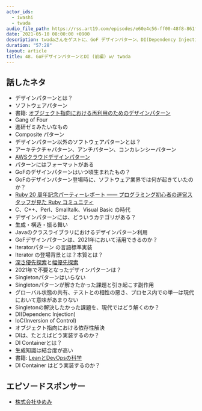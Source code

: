 ```yaml
---
actor_ids:
  - iwashi
  - twada
audio_file_path: https://rss.art19.com/episodes/e60e4c56-ff00-48f8-861f-d9724d4b1e89.mp3
date: 2021-05-10 08:00:00 +0900
description: twadaさんをゲストに、GoF デザインパターン、DI(Dependency Injection)、DIコンテナなどについて語っていただいたエピソードです。
duration: "57:28"
layout: article
title: 48. GoFデザインパターンとDI (前編) w/ twada
---
```


## 話したネタ

- デザインパターンとは？
- ソフトウェアパターン
- 書籍: [オブジェクト指向における再利用のためのデザインパターン](https://amzn.to/3y1OuJU)
- Gang of Four
- 進研ゼミみたいなもの
- Composite パターン
- デザインパターン以外のソフトウェアパターンとは？
- アーキテクチャパターン、アンチパターン、コンカレンシーパターン
- [AWSクラウドデザインパターン](http://aws.clouddesignpattern.org/index.php/%E3%83%A1%E3%82%A4%E3%83%B3%E3%83%9A%E3%83%BC%E3%82%B8)
- パターンにはフォーマットがある
- GoFのデザインパターンはいつ頃生まれたもの？
- GoFのデザインパターン登場時に、ソフトウェア業界では何が起きていたのか？
- [Ruby 20 周年記念パーティーレポート ―― プログラミング初心者の運営スタッフが見た Ruby コミュニティ](https://magazine.rubyist.net/articles/0042/0042-Ruby20thAnniversaryPartyReport.html)
- C、C++、Perl、Smalltalk、Visual Basic の時代
- デザインパターンには、どういうカテゴリがある？
- 生成・構造・振る舞い
- Javaのクラスライブラリにおけるデザインパターン利用
- GoFデザインパターンは、2021年において活用できるのか？
- Iteratorパターン の言語標準実装
- Iterator の登場背景とは？本質とは？
- [深さ優先探索](https://en.wikipedia.org/wiki/Depth-first_search)と[幅優先探索](https://en.wikipedia.org/wiki/Breadth-first_search) 
- 2021年で不要となったデザインパターンは？
- Singletonパターンはいらない
- Singletonパターンが解きたかった課題と引き起こす副作用
- グローバル状態の共有、テストとの相性の悪さ、プロセス内での単一は現代において意味があまりない
- Singletonの解決したかった課題を、現代ではどう解くのか？
- DI(Dependenc Injection)
- IoC(Inversion of Control)
- オブジェクト指向における依存性解決
- DIは、たとえばどう実装するのか？
- DI Containerとは？
- 生成知識は結合度が高い
- 書籍: [LeanとDevOpsの科学](https://amzn.to/3nZGvbs)
- DI Container はどう実装するのか？

## エピソードスポンサー

- [株式会社ゆめみ](https://www.yumemi.co.jp/)